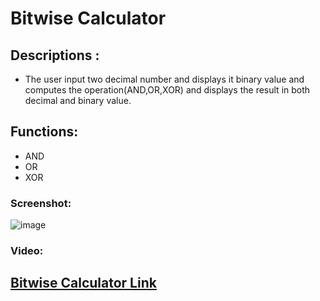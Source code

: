 # Bitwise Calculator

## Descriptions :

+ The user input two decimal number and displays it binary value and computes the operation(AND,OR,XOR) and displays the result in both decimal and binary value.

## Functions:

+ AND
+ OR
+ XOR

### Screenshot:
![image](https://github.com/horosahil/CalcHub/blob/bitwise-calculator/Calculators/Bitwise_Calculator/Screenshot.png)

### Video:

## [Bitwise Calculator Link](./index.html)
